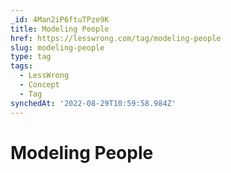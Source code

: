 ```yaml
---
_id: 4Man2iP6ftuTPze9K
title: Modeling People
href: https://lesswrong.com/tag/modeling-people
slug: modeling-people
type: tag
tags:
  - LessWrong
  - Concept
  - Tag
synchedAt: '2022-08-29T10:59:58.984Z'
---
```


# Modeling People
